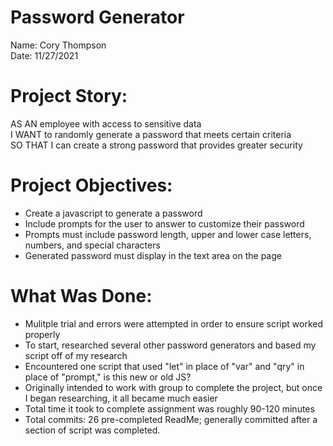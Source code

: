 # Password Generator

Name: Cory Thompson </br>
Date: 11/27/2021 </br>

# Project Story: </br>
AS AN employee with access to sensitive data </br>
I WANT to randomly generate a password that meets certain criteria </br>
SO THAT I can create a strong password that provides greater security </br>

# Project Objectives: </br>
- Create a javascript to generate a password
- Include prompts for the user to answer to customize their password
- Prompts must include password length, upper and lower case letters, numbers, and special characters
- Generated password must display in the text area on the page

# What Was Done: 
- Mulitple trial and errors were attempted in order to ensure script worked properly
- To start, researched several other password generators and based my script off of my research
- Encountered one script that used "let" in place of "var" and "qry" in place of "prompt," is this new or old JS?
- Originally intended to work with group to complete the project, but once I began researching, it all became much easier
- Total time it took to complete assignment was roughly 90-120 minutes
- Total commits: 26 pre-completed ReadMe; generally committed after a section of script was completed.
